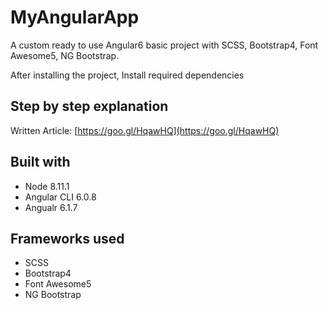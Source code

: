 # MyAngularApp

A custom ready to use Angular6 basic project with SCSS, Bootstrap4, Font Awesome5, NG Bootstrap.

After installing the project, Install required dependencies 

## Step by step explanation
Written Article: [https://goo.gl/HqawHQ](https://goo.gl/HqawHQ)


## Built with
- Node 8.11.1
- Angular CLI 6.0.8
- Angualr 6.1.7

## Frameworks used
- SCSS
- Bootstrap4
- Font Awesome5
- NG Bootstrap

